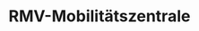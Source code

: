 ---
title: "RMV-Mobilitätszentrale"
url: /ruesselsheim-am-main/rmv-mobilitaetszentrale/
shop: Tickets
---
